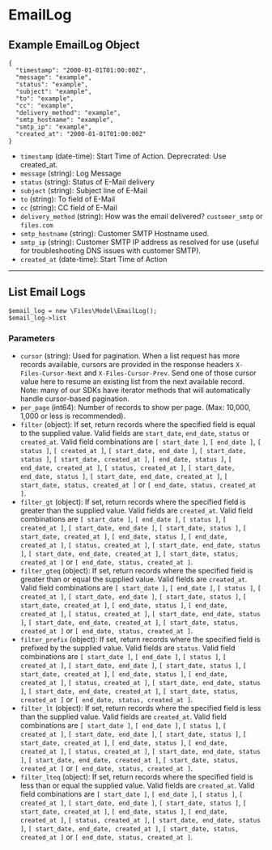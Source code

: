 # EmailLog

## Example EmailLog Object

```
{
  "timestamp": "2000-01-01T01:00:00Z",
  "message": "example",
  "status": "example",
  "subject": "example",
  "to": "example",
  "cc": "example",
  "delivery_method": "example",
  "smtp_hostname": "example",
  "smtp_ip": "example",
  "created_at": "2000-01-01T01:00:00Z"
}
```

* `timestamp` (date-time): Start Time of Action. Deprecrated: Use created_at.
* `message` (string): Log Message
* `status` (string): Status of E-Mail delivery
* `subject` (string): Subject line of E-Mail
* `to` (string): To field of E-Mail
* `cc` (string): CC field of E-Mail
* `delivery_method` (string): How was the email delivered?  `customer_smtp` or `files.com`
* `smtp_hostname` (string): Customer SMTP Hostname used.
* `smtp_ip` (string): Customer SMTP IP address as resolved for use (useful for troubleshooting DNS issues with customer SMTP).
* `created_at` (date-time): Start Time of Action

---

## List Email Logs

```
$email_log = new \Files\Model\EmailLog();
$email_log->list
```


### Parameters

* `cursor` (string): Used for pagination.  When a list request has more records available, cursors are provided in the response headers `X-Files-Cursor-Next` and `X-Files-Cursor-Prev`.  Send one of those cursor value here to resume an existing list from the next available record.  Note: many of our SDKs have iterator methods that will automatically handle cursor-based pagination.
* `per_page` (int64): Number of records to show per page.  (Max: 10,000, 1,000 or less is recommended).
* `filter` (object): If set, return records where the specified field is equal to the supplied value. Valid fields are `start_date`, `end_date`, `status` or `created_at`. Valid field combinations are `[ start_date ]`, `[ end_date ]`, `[ status ]`, `[ created_at ]`, `[ start_date, end_date ]`, `[ start_date, status ]`, `[ start_date, created_at ]`, `[ end_date, status ]`, `[ end_date, created_at ]`, `[ status, created_at ]`, `[ start_date, end_date, status ]`, `[ start_date, end_date, created_at ]`, `[ start_date, status, created_at ]` or `[ end_date, status, created_at ]`.
* `filter_gt` (object): If set, return records where the specified field is greater than the supplied value. Valid fields are `created_at`. Valid field combinations are `[ start_date ]`, `[ end_date ]`, `[ status ]`, `[ created_at ]`, `[ start_date, end_date ]`, `[ start_date, status ]`, `[ start_date, created_at ]`, `[ end_date, status ]`, `[ end_date, created_at ]`, `[ status, created_at ]`, `[ start_date, end_date, status ]`, `[ start_date, end_date, created_at ]`, `[ start_date, status, created_at ]` or `[ end_date, status, created_at ]`.
* `filter_gteq` (object): If set, return records where the specified field is greater than or equal the supplied value. Valid fields are `created_at`. Valid field combinations are `[ start_date ]`, `[ end_date ]`, `[ status ]`, `[ created_at ]`, `[ start_date, end_date ]`, `[ start_date, status ]`, `[ start_date, created_at ]`, `[ end_date, status ]`, `[ end_date, created_at ]`, `[ status, created_at ]`, `[ start_date, end_date, status ]`, `[ start_date, end_date, created_at ]`, `[ start_date, status, created_at ]` or `[ end_date, status, created_at ]`.
* `filter_prefix` (object): If set, return records where the specified field is prefixed by the supplied value. Valid fields are `status`. Valid field combinations are `[ start_date ]`, `[ end_date ]`, `[ status ]`, `[ created_at ]`, `[ start_date, end_date ]`, `[ start_date, status ]`, `[ start_date, created_at ]`, `[ end_date, status ]`, `[ end_date, created_at ]`, `[ status, created_at ]`, `[ start_date, end_date, status ]`, `[ start_date, end_date, created_at ]`, `[ start_date, status, created_at ]` or `[ end_date, status, created_at ]`.
* `filter_lt` (object): If set, return records where the specified field is less than the supplied value. Valid fields are `created_at`. Valid field combinations are `[ start_date ]`, `[ end_date ]`, `[ status ]`, `[ created_at ]`, `[ start_date, end_date ]`, `[ start_date, status ]`, `[ start_date, created_at ]`, `[ end_date, status ]`, `[ end_date, created_at ]`, `[ status, created_at ]`, `[ start_date, end_date, status ]`, `[ start_date, end_date, created_at ]`, `[ start_date, status, created_at ]` or `[ end_date, status, created_at ]`.
* `filter_lteq` (object): If set, return records where the specified field is less than or equal the supplied value. Valid fields are `created_at`. Valid field combinations are `[ start_date ]`, `[ end_date ]`, `[ status ]`, `[ created_at ]`, `[ start_date, end_date ]`, `[ start_date, status ]`, `[ start_date, created_at ]`, `[ end_date, status ]`, `[ end_date, created_at ]`, `[ status, created_at ]`, `[ start_date, end_date, status ]`, `[ start_date, end_date, created_at ]`, `[ start_date, status, created_at ]` or `[ end_date, status, created_at ]`.
